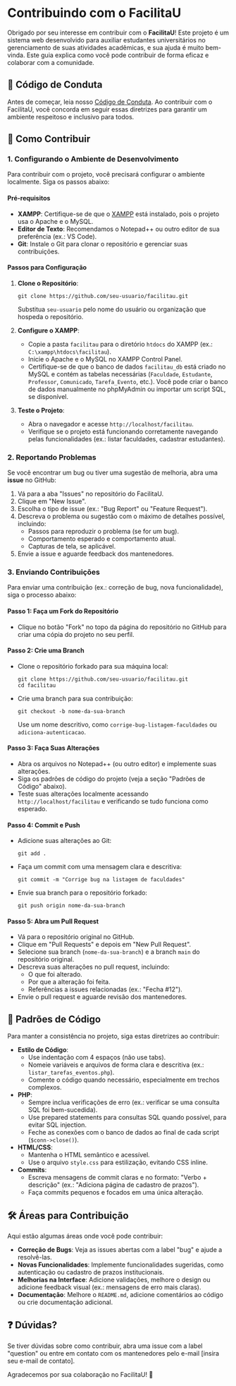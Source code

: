 
# Contribuindo com o FacilitaU

Obrigado por seu interesse em contribuir com o **FacilitaU**! Este projeto é um sistema web desenvolvido para auxiliar estudantes universitários no gerenciamento de suas atividades acadêmicas, e sua ajuda é muito bem-vinda. Este guia explica como você pode contribuir de forma eficaz e colaborar com a comunidade.

## 📜 Código de Conduta

Antes de começar, leia nosso [Código de Conduta](CODE_OF_CONDUCT.md). Ao contribuir com o FacilitaU, você concorda em seguir essas diretrizes para garantir um ambiente respeitoso e inclusivo para todos.

## 🚀 Como Contribuir

### 1. Configurando o Ambiente de Desenvolvimento

Para contribuir com o projeto, você precisará configurar o ambiente localmente. Siga os passos abaixo:

#### Pré-requisitos
- **XAMPP**: Certifique-se de que o [XAMPP](https://www.apachefriends.org/) está instalado, pois o projeto usa o Apache e o MySQL.
- **Editor de Texto**: Recomendamos o Notepad++ ou outro editor de sua preferência (ex.: VS Code).
- **Git**: Instale o Git para clonar o repositório e gerenciar suas contribuições.

#### Passos para Configuração
1. **Clone o Repositório**:
   ```
   git clone https://github.com/seu-usuario/facilitau.git
   ```
   Substitua `seu-usuario` pelo nome do usuário ou organização que hospeda o repositório.

2. **Configure o XAMPP**:
   - Copie a pasta `facilitau` para o diretório `htdocs` do XAMPP (ex.: `C:\xampp\htdocs\facilitau`).
   - Inicie o Apache e o MySQL no XAMPP Control Panel.
   - Certifique-se de que o banco de dados `facilitau_db` está criado no MySQL e contém as tabelas necessárias (`Faculdade`, `Estudante`, `Professor`, `Comunicado`, `Tarefa_Evento`, etc.). Você pode criar o banco de dados manualmente no phpMyAdmin ou importar um script SQL, se disponível.

3. **Teste o Projeto**:
   - Abra o navegador e acesse `http://localhost/facilitau`.
   - Verifique se o projeto está funcionando corretamente navegando pelas funcionalidades (ex.: listar faculdades, cadastrar estudantes).

### 2. Reportando Problemas

Se você encontrar um bug ou tiver uma sugestão de melhoria, abra uma **issue** no GitHub:

1. Vá para a aba "Issues" no repositório do FacilitaU.
2. Clique em "New Issue".
3. Escolha o tipo de issue (ex.: "Bug Report" ou "Feature Request").
4. Descreva o problema ou sugestão com o máximo de detalhes possível, incluindo:
   - Passos para reproduzir o problema (se for um bug).
   - Comportamento esperado e comportamento atual.
   - Capturas de tela, se aplicável.
5. Envie a issue e aguarde feedback dos mantenedores.

### 3. Enviando Contribuições

Para enviar uma contribuição (ex.: correção de bug, nova funcionalidade), siga o processo abaixo:

#### Passo 1: Faça um Fork do Repositório
- Clique no botão "Fork" no topo da página do repositório no GitHub para criar uma cópia do projeto no seu perfil.

#### Passo 2: Crie uma Branch
- Clone o repositório forkado para sua máquina local:
  ```
  git clone https://github.com/seu-usuario/facilitau.git
  cd facilitau
  ```
- Crie uma branch para sua contribuição:
  ```
  git checkout -b nome-da-sua-branch
  ```
  Use um nome descritivo, como `corrige-bug-listagem-faculdades` ou `adiciona-autenticacao`.

#### Passo 3: Faça Suas Alterações
- Abra os arquivos no Notepad++ (ou outro editor) e implemente suas alterações.
- Siga os padrões de código do projeto (veja a seção "Padrões de Código" abaixo).
- Teste suas alterações localmente acessando `http://localhost/facilitau` e verificando se tudo funciona como esperado.

#### Passo 4: Commit e Push
- Adicione suas alterações ao Git:
  ```
  git add .
  ```
- Faça um commit com uma mensagem clara e descritiva:
  ```
  git commit -m "Corrige bug na listagem de faculdades"
  ```
- Envie sua branch para o repositório forkado:
  ```
  git push origin nome-da-sua-branch
  ```

#### Passo 5: Abra um Pull Request
- Vá para o repositório original no GitHub.
- Clique em "Pull Requests" e depois em "New Pull Request".
- Selecione sua branch (`nome-da-sua-branch`) e a branch `main` do repositório original.
- Descreva suas alterações no pull request, incluindo:
  - O que foi alterado.
  - Por que a alteração foi feita.
  - Referências a issues relacionadas (ex.: "Fecha #12").
- Envie o pull request e aguarde revisão dos mantenedores.

## 📝 Padrões de Código

Para manter a consistência no projeto, siga estas diretrizes ao contribuir:

- **Estilo de Código**:
  - Use indentação com 4 espaços (não use tabs).
  - Nomeie variáveis e arquivos de forma clara e descritiva (ex.: `listar_tarefas_eventos.php`).
  - Comente o código quando necessário, especialmente em trechos complexos.
- **PHP**:
  - Sempre inclua verificações de erro (ex.: verificar se uma consulta SQL foi bem-sucedida).
  - Use prepared statements para consultas SQL quando possível, para evitar SQL injection.
  - Feche as conexões com o banco de dados ao final de cada script (`$conn->close()`).
- **HTML/CSS**:
  - Mantenha o HTML semântico e acessível.
  - Use o arquivo `style.css` para estilização, evitando CSS inline.
- **Commits**:
  - Escreva mensagens de commit claras e no formato: "Verbo + descrição" (ex.: "Adiciona página de cadastro de prazos").
  - Faça commits pequenos e focados em uma única alteração.

## 🛠️ Áreas para Contribuição

Aqui estão algumas áreas onde você pode contribuir:

- **Correção de Bugs**: Veja as issues abertas com a label "bug" e ajude a resolvê-las.
- **Novas Funcionalidades**: Implemente funcionalidades sugeridas, como autenticação ou cadastro de prazos institucionais.
- **Melhorias na Interface**: Adicione validações, melhore o design ou adicione feedback visual (ex.: mensagens de erro mais claras).
- **Documentação**: Melhore o `README.md`, adicione comentários ao código ou crie documentação adicional.

## ❓ Dúvidas?

Se tiver dúvidas sobre como contribuir, abra uma issue com a label "question" ou entre em contato com os mantenedores pelo e-mail [insira seu e-mail de contato].

Agradecemos por sua colaboração no FacilitaU! 🎉

